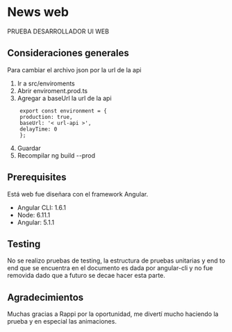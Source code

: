 # News web

PRUEBA DESARROLLADOR UI WEB

## Consideraciones generales

Para cambiar el archivo json por la url de la api

1.  Ir a src/enviroments
2.  Abrir enviroment.prod.ts
3.  Agregar a baseUrl la url de la api

```
    export const environment = {
    production: true,
    baseUrl: '< url-api >',
    delayTime: 0
    };
```
4.  Guardar
5.  Recompilar ng build --prod

## Prerequisites

Está web fue diseñara con el framework Angular.

* Angular CLI: 1.6.1
* Node: 6.11.1
* Angular: 5.1.1

## Testing

No se realizo pruebas de testing, la estructura de pruebas unitarias y end to end que se encuentra en el documento es dada por angular-cli y no fue removida dado que a futuro se decae hacer esta parte.

## Agradecimientos

Muchas gracias a Rappi por la oportunidad, me divertí mucho haciendo la prueba y en especial las animaciones.
